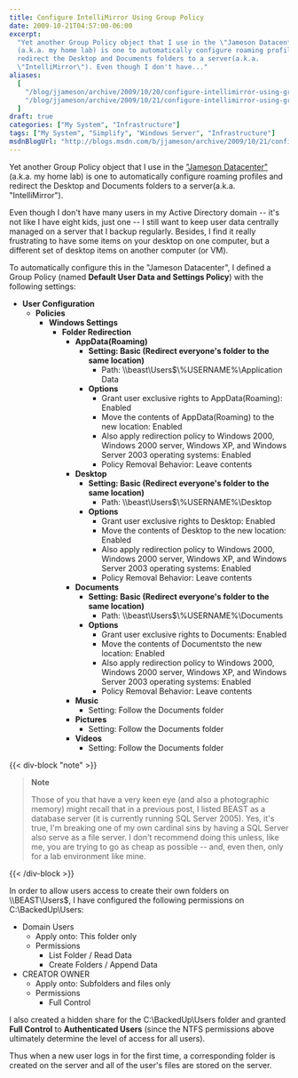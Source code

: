 ```yaml
---
title: Configure IntelliMirror Using Group Policy
date: 2009-10-21T04:57:00-06:00
excerpt:
  "Yet another Group Policy object that I use in the \"Jameson Datacenter\"
  (a.k.a. my home lab) is one to automatically configure roaming profiles and
  redirect the Desktop and Documents folders to a server(a.k.a.
  \"IntelliMirror\"). Even though I don't have..."
aliases:
  [
    "/blog/jjameson/archive/2009/10/20/configure-intellimirror-using-group-policy.aspx",
    "/blog/jjameson/archive/2009/10/21/configure-intellimirror-using-group-policy.aspx",
  ]
draft: true
categories: ["My System", "Infrastructure"]
tags: ["My System", "Simplify", "Windows Server", "Infrastructure"]
msdnBlogUrl: "http://blogs.msdn.com/b/jjameson/archive/2009/10/21/configure-intellimirror-using-group-policy.aspx"
---
```


Yet another Group Policy object that I use in the
["Jameson Datacenter"](/blog/jjameson/2009/09/14/the-jameson-datacenter) (a.k.a.
my home lab) is one to automatically configure roaming profiles and redirect the
Desktop and Documents folders to a server(a.k.a. "IntelliMirror").

Even though I don't have many users in my Active Directory domain -- it's not
like I have eight kids, just one -- I still want to keep user data centrally
managed on a server that I backup regularly. Besides, I find it really
frustrating to have some items on your desktop on one computer, but a different
set of desktop items on another computer (or VM).

To automatically configure this in the "Jameson Datacenter", I defined a Group
Policy (named **Default User Data and Settings Policy**) with the following
settings:

- **User Configuration**
  - **Policies**
    - **Windows Settings**
      - **Folder Redirection**
        - **AppData(Roaming)**
          - **Setting: Basic (Redirect everyone's folder to the same location)**
            - Path: \\\\beast\Users$\\%USERNAME%\Application Data
          - **Options**
            - Grant user exclusive rights to AppData(Roaming): Enabled
            - Move the contents of AppData(Roaming) to the new location: Enabled
            - Also apply redirection policy to Windows 2000, Windows 2000
              server, Windows XP, and Windows Server 2003 operating systems:
              Enabled
            - Policy Removal Behavior: Leave contents
        - **Desktop**
          - **Setting: Basic (Redirect everyone's folder to the same location)**
            - Path: \\\\beast\Users$\\%USERNAME%\Desktop
          - **Options**
            - Grant user exclusive rights to Desktop: Enabled
            - Move the contents of Desktop to the new location: Enabled
            - Also apply redirection policy to Windows 2000, Windows 2000
              server, Windows XP, and Windows Server 2003 operating systems:
              Enabled
            - Policy Removal Behavior: Leave contents
        - **Documents**
          - **Setting: Basic (Redirect everyone's folder to the same location)**
            - Path: \\\\beast\Users$\\%USERNAME%\Documents
          - **Options**
            - Grant user exclusive rights to Documents: Enabled
            - Move the contents of Documentsto the new location: Enabled
            - Also apply redirection policy to Windows 2000, Windows 2000
              server, Windows XP, and Windows Server 2003 operating systems:
              Enabled
            - Policy Removal Behavior: Leave contents
        - **Music**
          - Setting: Follow the Documents folder
        - **Pictures**
          - Setting: Follow the Documents folder
        - **Videos**
          - Setting: Follow the Documents folder

{{< div-block "note" >}}

> **Note**
>
> Those of you that have a very keen eye (and also a photographic memory) might
> recall that in a previous post, I listed BEAST as a database server (it is
> currently running SQL Server 2005). Yes, it's true, I'm breaking one of my own
> cardinal sins by having a SQL Server also serve as a file server. I don't
> recommend doing this unless, like me, you are trying to go as cheap as
> possible -- and, even then, only for a lab environment like mine.

{{< /div-block >}}

In order to allow users access to create their own folders on \\\\BEAST\Users$,
I have configured the following permissions on C:\BackedUp\Users:

- Domain Users
  - Apply onto: This folder only
  - Permissions
    - List Folder / Read Data
    - Create Folders / Append Data
- CREATOR OWNER
  - Apply onto: Subfolders and files only
  - Permissions
    - Full Control

I also created a hidden share for the C:\BackedUp\Users folder and granted
**Full Control** to **Authenticated Users** (since the NTFS permissions above
ultimately determine the level of access for all users).

Thus when a new user logs in for the first time, a corresponding folder is
created on the server and all of the user's files are stored on the server.
